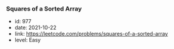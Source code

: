 ### Squares of a Sorted Array

* id: 977
* date: 2021-10-22
* link: https://leetcode.com/problems/squares-of-a-sorted-array
* level: Easy
